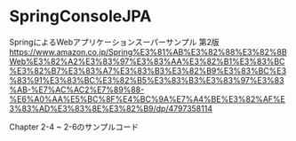 # SpringConsoleJPA

SpringによるWebアプリケーションスーパーサンプル 第2版
https://www.amazon.co.jp/Spring%E3%81%AB%E3%82%88%E3%82%8BWeb%E3%82%A2%E3%83%97%E3%83%AA%E3%82%B1%E3%83%BC%E3%82%B7%E3%83%A7%E3%83%B3%E3%82%B9%E3%83%BC%E3%83%91%E3%83%BC%E3%82%B5%E3%83%B3%E3%83%97%E3%83%AB-%E7%AC%AC2%E7%89%88-%E6%A0%AA%E5%BC%8F%E4%BC%9A%E7%A4%BE%E3%82%AF%E3%83%AD%E3%83%8E%E3%82%B9/dp/4797358114

Chapter 2-4 ~ 2-6のサンプルコード
